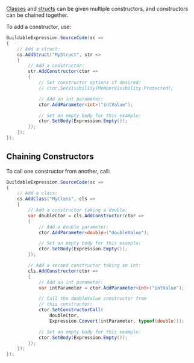 [Classes](/api/Building-Classes) and [structs](/api/Building-Structs) can be given multiple constructors, and
constructors can be chained together.

To add a constructor, use:

```cs
BuildableExpression.SourceCode(sc =>
{
    // Add a struct:
    cs.AddStruct("MyStruct", str =>
    {
        // Add a constructor:
        str.AddConstructor(ctor =>
        {
            // Set constructor options if desired:
            // ctor.SetVisibility(MemberVisibility.Protected);

            // Add an int parameter:
            ctor.AddParameter<int>("intValue");

            // Set an empty body for this example:
            ctor.SetBody(Expression.Empty());
        });
    });
});
```

## Chaining Constructors

To call one constructor from another, call:

```cs
BuildableExpression.SourceCode(sc =>
{
    // Add a class:
    cs.AddClass("MyClass", cls =>
    {
        // Add a constructor taking a double:
        var doubleCtor = cls.AddConstructor(ctor =>
        {
            // Add a double parameter:
            ctor.AddParameter<double>("doubleValue");

            // Set an empty body for this example:
            ctor.SetBody(Expression.Empty());
        });

        // Add a second constructor taking an int:
        cls.AddConstructor(ctor =>
        {
            // Add an int parameter:
            var intParameter = ctor.AddParameter<int>("intValue");

            // Call the doubleValue constructor from 
            // this constructor:
            ctor.SetConstructorCall(
                doubleCtor, 
                Expression.Convert(intParameter, typeof(double)));

            // Set an empty body for this example:
            ctor.SetBody(Expression.Empty());
        });
    });
});
```
